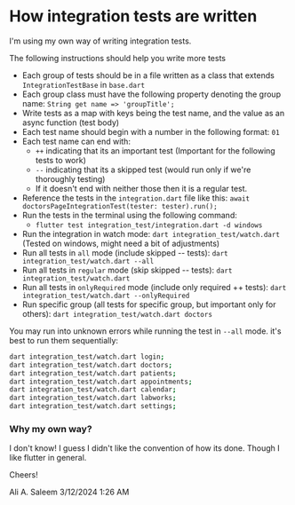 # How integration tests are written

I'm using my own way of writing integration tests.

The following instructions should help you write more tests

- Each group of tests should be in a file written as a class that extends `IntegrationTestBase` in `base.dart`
- Each group class must have the following property denoting the group name: `String get name => 'groupTitle';`
- Write tests as a map with keys being the test name, and the value as an async function (test body)
- Each test name should begin with a number in the following format: `01`
- Each test name can end with:
    - `++` indicating that its an important test (Important for the following tests to work)
    - `--` indicating that its a skipped test (would run only if we're thoroughly testing)
    - If it doesn't end with neither those then it is a regular test.
- Reference the tests in the `integration.dart` file like this: `await doctorsPageIntegrationTest(tester: tester).run();`
- Run the tests in the terminal using the following command:
    - `flutter test integration_test/integration.dart -d windows`
- Run the integration in watch mode: `dart integration_test/watch.dart` (Tested on windows, might need a bit of adjustments)
- Run all tests in `all` mode (include skipped -- tests): `dart integration_test/watch.dart --all`
- Run all tests in `regular` mode (skip skipped -- tests): `dart integration_test/watch.dart`
- Run all tests in `onlyRequired` mode (include only required ++ tests): `dart integration_test/watch.dart --onlyRequired`
- Run specific group (all tests for specific group, but important only for others): `dart integration_test/watch.dart doctors`

You may run into unknown errors while running the test in `--all` mode. it's best to run them sequentially:

```bash
dart integration_test/watch.dart login;
dart integration_test/watch.dart doctors;
dart integration_test/watch.dart patients;
dart integration_test/watch.dart appointments;
dart integration_test/watch.dart calendar;
dart integration_test/watch.dart labworks;
dart integration_test/watch.dart settings;
```


### Why my own way?

I don't know! I guess I didn't like the convention of how its done. Though I like flutter in general.

Cheers!

Ali A. Saleem
3/12/2024 1:26 AM
